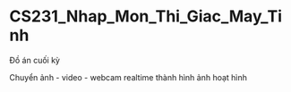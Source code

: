 # CS231_Nhap_Mon_Thi_Giac_May_Tinh

Đồ án cuối kỳ

Chuyển ảnh - video - webcam realtime thành hình ảnh hoạt hình